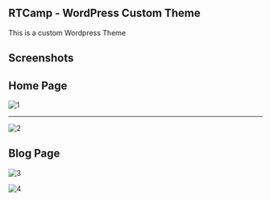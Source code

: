 
## RTCamp - WordPress Custom Theme
This is a custom Wordpress Theme

## Screenshots

##  Home Page
![1](https://user-images.githubusercontent.com/46419188/98858869-4d3d9b00-2487-11eb-8e01-cfebf2d554ba.png)




**********************************************************************************
![2](https://user-images.githubusercontent.com/46419188/98858902-5d557a80-2487-11eb-923b-e8de95db1b44.png)



##    Blog Page
![3](https://user-images.githubusercontent.com/46419188/98858908-60e90180-2487-11eb-832d-ef1006951235.png)






![4](https://user-images.githubusercontent.com/46419188/98858909-621a2e80-2487-11eb-9bfd-52ed8208ae8a.png)



